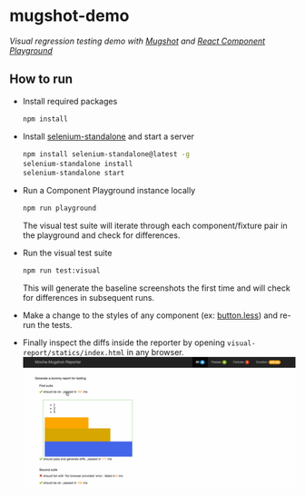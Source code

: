 # mugshot-demo

*Visual regression testing demo with [Mugshot](https://github.com/uberVU/mugshot) and [React Component Playground](https://github.com/skidding/react-component-playground)*

## How to run

- Install required packages
  ```bash
  npm install
  ```

- Install [selenium-standalone](https://github.com/vvo/selenium-standalone) and start a server
  ```bash
  npm install selenium-standalone@latest -g
  selenium-standalone install
  selenium-standalone start
  ```

- Run a Component Playground instance locally
  ```bash
  npm run playground
  ```
  The visual test suite will iterate through each component/fixture pair in the playground and check for differences.

- Run the visual test suite
  ```bash
  npm run test:visual
  ```
  This will generate the baseline screenshots the first time and will check for differences in subsequent runs.

- Make a change to the styles of any component (ex: [button.less](https://github.com/react-bucharest/mugshot-demo/blob/master/src/button/button.less)) and re-run the tests. 

- Finally inspect the diffs inside the reporter by opening `visual-report/statics/index.html` in any browser.
![visual test reporter](assets/reporter.gif)

